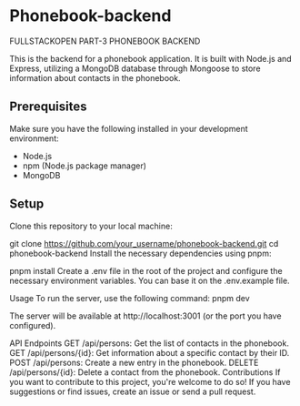 # Phonebook-backend
FULLSTACKOPEN PART-3 PHONEBOOK BACKEND

This is the backend for a phonebook application. It is built with Node.js and Express, utilizing a MongoDB database through Mongoose to store information about contacts in the phonebook.

## Prerequisites
Make sure you have the following installed in your development environment:
- Node.js
- npm (Node.js package manager)
- MongoDB

## Setup
Clone this repository to your local machine:

git clone https://github.com/your_username/phonebook-backend.git
cd phonebook-backend
Install the necessary dependencies using pnpm:


pnpm install
Create a .env file in the root of the project and configure the necessary environment variables. You can base it on the .env.example file.

Usage
To run the server, use the following command:
pnpm dev

The server will be available at http://localhost:3001 (or the port you have configured).

API Endpoints
GET /api/persons: Get the list of contacts in the phonebook.
GET /api/persons/{id}: Get information about a specific contact by their ID.
POST /api/persons: Create a new entry in the phonebook.
DELETE /api/persons/{id}: Delete a contact from the phonebook.
Contributions
If you want to contribute to this project, you're welcome to do so! If you have suggestions or find issues, create an issue or send a pull request.


